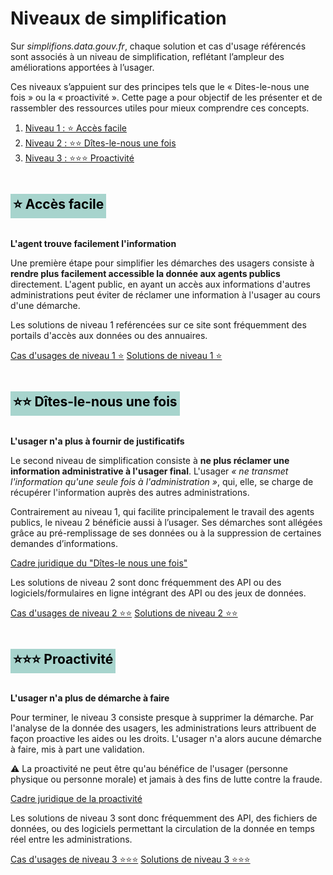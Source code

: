 # Niveaux de simplification

<div class="fr-grid-row fr-grid-row--gutters">
<div class="fr-col-12 fr-col-lg-8">
<p class="fr-text--lead">Sur <i>simplifions.data.gouv.fr</i>, chaque solution et cas d'usage référencés sont associés à un niveau de simplification, reflétant l’ampleur des améliorations apportées à l’usager.</p>
<p class="fr-mb-4w"> Ces niveaux s’appuient sur des principes tels que le « Dites-le-nous une fois » ou la « proactivité ». Cette page a pour objectif de les présenter et de rassembler des ressources utiles pour mieux comprendre ces concepts.
</p>
</div>

<div class="fr-col-12 fr-col-lg-4">
<nav class="fr-summary" role="navigation" aria-labelledby="fr-summary-title">
  <ol>
      <li>
          <a class="fr-summary__link" id="summary-link-2" href="#niveau-1-acces-facile">Niveau 1 : ⭐️ Accès facile</a>
      </li>
      <li>
          <a class="fr-summary__link" id="summary-link-2" href="#niveau-2-dlnuf">Niveau 2 : ⭐️⭐️ Dîtes-le-nous une fois</a>
      </li>
      <li>
          <a class="fr-summary__link" id="summary-link-2" href="#niveau-3-proactivite">Niveau 3 : ⭐️⭐️⭐️ Proactivité</a>
      </li>
  </ol>
</nav>
</div>
</div>

<h2 id="niveau-1-acces-facile" class="fr-h2 fr-my-0w" style="color: black; background-color: rgb(167, 212, 205); padding: 2px 4px; display: inline-block;">⭐️ Accès facile</h2>

<p class="fr-text--lead"><b>L'agent trouve facilement l'information</b></p>


Une première étape pour simplifier les démarches des usagers consiste à **rendre plus facilement accessible la donnée aux agents publics** directement. L'agent public, en ayant un accès aux informations d'autres administrations peut éviter de réclamer une information à l'usager au cours d'une démarche. 

Les solutions de niveau 1 reférencées sur ce site sont fréquemment des portails d'accès aux données ou des annuaires.

<a class="fr-btn" href="/cas-d-usages?tags=spf-simplification-portail-donnees-agents">Cas d'usages de niveau 1 ⭐️</a> <a class="fr-ml-1w fr-btn fr-btn fr-btn--secondary" href="/solutions?tags=spf-simplification-portail-donnees-agents"> Solutions de niveau 1 ⭐️</a>


<h2 id="niveau-2-dlnuf" class="fr-h2 fr-my-0w" style="color: black; background-color: rgb(167, 212, 205); padding: 2px 4px; display: inline-block;">⭐️⭐️ Dîtes-le-nous une fois</h2>

<p class="fr-text--lead"><b>L'usager n'a plus à fournir de justificatifs</b></p>


Le second niveau de simplification consiste à **ne plus réclamer une information administrative à l'usager final**. L'usager _« ne transmet l'information qu'une seule fois à l'administration »_, qui, elle, se charge de récupérer l'information auprès des autres administrations. 

Contrairement au niveau 1, qui facilite principalement le travail des agents publics, le niveau 2 bénéficie aussi à l’usager. Ses démarches sont allégées grâce au pré-remplissage de ses données ou à la suppression de certaines demandes d’informations. 

<a class="fr-link fr-icon-arrow-right-line fr-link--icon-right" href="/todo">Cadre juridique du "Dîtes-le nous une fois"</a>

Les solutions de niveau 2 sont donc fréquemment des API ou des logiciels/formulaires en ligne intégrant des API ou des jeux de données.


<a class="fr-btn" href="/cas-d-usages?tags=spf-simplification-dlnuf">Cas d'usages de niveau 2 ⭐️⭐️</a> <a class="fr-ml-1w fr-btn fr-btn fr-btn--secondary" href="/solutions?tags=spf-simplification-dlnuf">Solutions de niveau 2 ⭐️⭐️</a>


<h2 id="niveau-3-proactivite" class="fr-h2 fr-my-0w" style="color: black; background-color: rgb(167, 212, 205); padding: 2px 4px; display: inline-block;">⭐️⭐️⭐️ Proactivité</h2>


<p class="fr-text--lead"><b>L'usager n'a plus de démarche à faire</b></p>


Pour terminer, le niveau 3 consiste presque à supprimer la démarche. Par l'analyse de la donnée des usagers, les administrations leurs attribuent de façon proactive les aides ou les droits. L'usager n'a alors aucune démarche à faire, mis à part une validation. 


 <div class="fr-highlight fr-highlight--brown-caramel fr-my-4w">
    <p>⚠️ La proactivité ne peut être qu'au bénéfice de l'usager (personne physique ou personne morale) et jamais à des fins de lutte contre la fraude.</p>
</div>

<a class="fr-link fr-icon-arrow-right-line fr-link--icon-right" href="/todo">Cadre juridique de la proactivité</a>

Les solutions de niveau 3 sont donc fréquemment des API, des fichiers de données, ou des logiciels permettant la circulation de la donnée en temps réel entre les administrations.


<a class="fr-btn" href="/cas-d-usages?tags=spf-simplification-proactivite">Cas d'usages de niveau 3 ⭐️⭐️⭐️</a> <a class="fr-ml-1w fr-btn fr-btn fr-btn--secondary" href="/solutions?tags=spf-simplification-proactivite">Solutions de niveau 3 ⭐️⭐️⭐️</a>